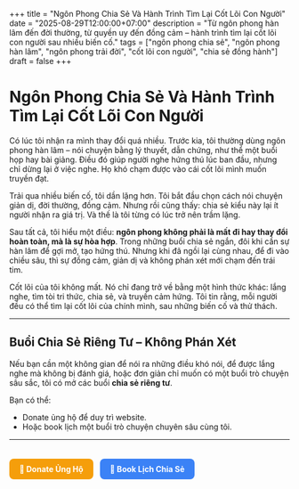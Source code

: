 +++
title = "Ngôn Phong Chia Sẻ Và Hành Trình Tìm Lại Cốt Lõi Con Người"
date = "2025-08-29T12:00:00+07:00"
description = "Từ ngôn phong hàn lâm đến đời thường, từ quyền uy đến đồng cảm – hành trình tìm lại cốt lõi con người sau nhiều biến cố."
tags = ["ngôn phong chia sẻ", "ngôn phong hàn lâm", "ngôn phong trải đời", "cốt lõi con người", "chia sẻ đồng hành"]
draft = false
+++



# Ngôn Phong Chia Sẻ Và Hành Trình Tìm Lại Cốt Lõi Con Người

Có lúc tôi nhận ra mình thay đổi quá nhiều. Trước kia, tôi thường dùng ngôn phong hàn lâm – nói chuyện bằng lý thuyết, dẫn chứng, như thể một buổi họp hay bài giảng. Điều đó giúp người nghe hứng thú lúc ban đầu, nhưng chỉ dừng lại ở việc nghe. Họ khó chạm được vào cái cốt lõi mình muốn truyền đạt.  

Trải qua nhiều biến cố, tôi dần lặng hơn. Tôi bắt đầu chọn cách nói chuyện giản dị, đời thường, đồng cảm. Nhưng rồi cũng thấy: chia sẻ kiểu này lại ít người nhận ra giá trị. Và thế là tôi từng có lúc trở nên trầm lặng.  

Sau tất cả, tôi hiểu một điều: **ngôn phong không phải là mất đi hay thay đổi hoàn toàn, mà là sự hòa hợp**. Trong những buổi chia sẻ ngắn, đôi khi cần sự hàn lâm để gợi mở, tạo hứng thú. Nhưng khi đã ngồi lại cùng nhau, để đi vào chiều sâu, thì sự đồng cảm, giản dị và không phán xét mới chạm đến trái tim.  

Cốt lõi của tôi không mất. Nó chỉ đang trở về bằng một hình thức khác: lắng nghe, tìm tòi tri thức, chia sẻ, và truyền cảm hứng. Tôi tin rằng, mỗi người đều có thể tìm lại cốt lõi của chính mình, sau những biến cố và thử thách.  

---

## Buổi Chia Sẻ Riêng Tư – Không Phán Xét

Nếu bạn cần một không gian để nói ra những điều khó nói, để được lắng nghe mà không bị đánh giá, hoặc đơn giản chỉ muốn có một buổi trò chuyện sâu sắc, tôi có mở các buổi **chia sẻ riêng tư**.  

Bạn có thể:  
- Donate ủng hộ để duy trì website.  
- Hoặc book lịch một buổi trò chuyện chuyên sâu cùng tôi.  

---

<div style="margin-top:20px; display:flex; gap:12px; flex-wrap:wrap;">

<a href="#" style="display:inline-block; padding:10px 18px; background-color:#f59e0b; color:#fff; text-decoration:none; border-radius:8px; font-weight:bold; transition:0.25s;">🌱 Donate Ủng Hộ</a>

<a href="#" style="display:inline-block; padding:10px 18px; background-color:#3b82f6; color:#fff; text-decoration:none; border-radius:8px; font-weight:bold; transition:0.25s;">📅 Book Lịch Chia Sẻ</a>

</div>
